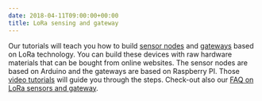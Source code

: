 ```yaml
---
date: 2018-04-11T09:00:00+00:00
title: LoRa sensing and gateway
---
```


Our tutorials will teach you how to build [sensor nodes](tutorials/hardware/sensors) and [gateways](tutorials/hardware/gateways) based on LoRa technology.
You can build these devices with raw hardware materials that can be bought from online websites.
The sensor nodes are based on Arduino and the gateways are based on Raspberry PI.
Those [video tutorials](tutorials/hardware/videos) will guide you through the steps.
Check-out also our [FAQ on LoRa sensors and gateway](https://github.com/CongducPham/tutorials/blob/master/FAQ.pdf).

